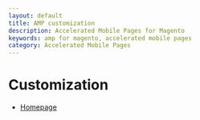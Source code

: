 ```yaml
---
layout: default
title: AMP customization
description: Accelerated Mobile Pages for Magento
keywords: amp for magento, accelerated mobile pages
category: Accelerated Mobile Pages
---
```


# Customization

 -  [Homepage](homepage/)

